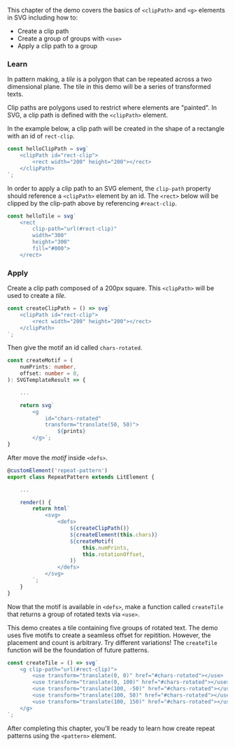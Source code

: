 This chapter of the demo covers the basics of `<clipPath>` and
`<g>` elements in SVG including how to:

- Create a clip path
- Create a group of groups with `<use>`
- Apply a clip path to a group

### Learn

In pattern making, a _tile_ is a polygon that can be repeated across
a two dimensional plane. The tile in this demo will be a series of
transformed texts.

Clip paths are polygons used to restrict where elements are "painted".
In SVG, a clip path is defined with the `<clipPath>` element.

In the example below, a clip path will be created in the shape of a 
rectangle with an id of `rect-clip`.

```ts
const helloClipPath = svg`
	<clipPath id="rect-clip">
		<rect width="200" height="200"></rect>
	</clipPath>
`;
```

In order to apply a clip path to an SVG element, the `clip-path`
property should reference a `<clipPath>` element by an id. The
`<rect>` below will be clipped by the clip-path above by referencing
`#react-clip`.

```ts
const helloTile = svg`
	<rect
		clip-path="url(#rect-clip)"
		width="300"
		height="300"
		fill="#000">
	</rect>
```

### Apply

Create a clip path composed of a 200px square. This `<clipPath>` will
be used to create a _tile_. 

```ts
const createClipPath = () => svg`
	<clipPath id="rect-clip">
		<rect width="200" height="200"></rect>
	</clipPath>
`;
```

Then give the motif an id called `chars-rotated`.

```ts
const createMotif = (
	numPrints: number,
	offset: number = 0,
): SVGTemplateResult => {

	...

	return svg`
		<g
			id="chars-rotated"
			transform="translate(50, 50)">
				${prints}
		</g>`;
}
```

After move the _motif_ inside `<defs>`.

```ts
@customElement('repeat-pattern')
export class RepeatPattern extends LitElement {

	...

	render() {
		return html`
			<svg>
				<defs>
					${createClipPath()}
					${createElement(this.chars)}
					${createMotif(
						this.numPrints,
						this.rotationOffset,
					)}
				</defs>
			</svg>
    	`;
	}
}
```

Now that the motif is available in `<defs>`, make a function called
`createTile` that returns a group of rotated texts via `<use>`.

This demo creates a tile containing five groups of rotated text. The
demo uses five motifs to create a seamless offset for repitition.
However, the placement and count is arbitrary. Try different
variations! The `createTile` function will be the foundation of
future patterns.

```ts
const createTile = () => svg`
	<g clip-path="url(#rect-clip)">
		<use transform="translate(0, 0)" href="#chars-rotated"></use>
		<use transform="translate(0, 100)" href="#chars-rotated"></use>
		<use transform="translate(100, -50)" href="#chars-rotated"></use>
		<use transform="translate(100, 50)" href="#chars-rotated"></use>
		<use transform="translate(100, 150)" href="#chars-rotated"></use>
	</g>
`;
```

After completing this chapter, you'll be ready to learn how create
repeat patterns using the `<pattern>` element.